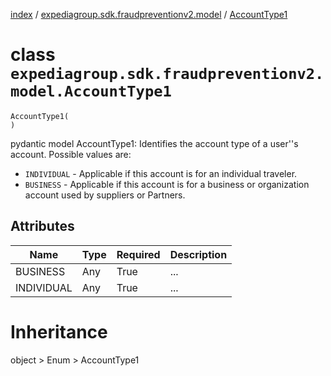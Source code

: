 [index](index.md) / [expediagroup.sdk.fraudpreventionv2.model](expediagroup.sdk.fraudpreventionv2.model.md) / [AccountType1](AccountType1.md)
# class `expediagroup.sdk.fraudpreventionv2.model.AccountType1`
```
AccountType1(
)
```

pydantic model AccountType1: Identifies the account type of a user''s account. Possible values are:
- `INDIVIDUAL` - Applicable if this account is for an individual traveler.
- `BUSINESS` - Applicable if this account is for a business or organization account used by suppliers or Partners.



## Attributes
    
    
        
    
        
    

|    Name    | Type | Required | Description |
|------------|------|----------|-------------|
|  BUSINESS  | Any  |   True   |     ...     |
| INDIVIDUAL | Any  |   True   |     ...     |










# Inheritance
object > Enum > AccountType1
